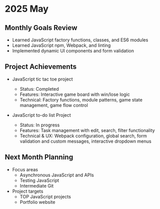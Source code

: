 # 2025 May

## Monthly Goals Review
- Learned JavaScript factory functions, classes, and ES6 modules
- Learned JavaScript npm, Webpack, and linting
- Implemented dynamic UI components and form validation

## Project Achievements
- JavaScript tic tac toe project
  - Status: Completed
  - Features: Interactive game board with win/lose logic
  - Technical: Factory functions, module patterns, game state management, game flow control

- JavaScript to-do list Project
  - Status: In progress
  - Features: Task management with edit, search, filter functionality
  - Technical & UX: Webpack configuration, global search, form validation and custom messages, interactive dropdown menus

## Next Month Planning
- Focus areas
  - Asynchronous JavaScript and APIs
  - Testing JavaScript
  - Intermediate Git
- Project targets
  - TOP JavaScript projects
  - Portfolio website